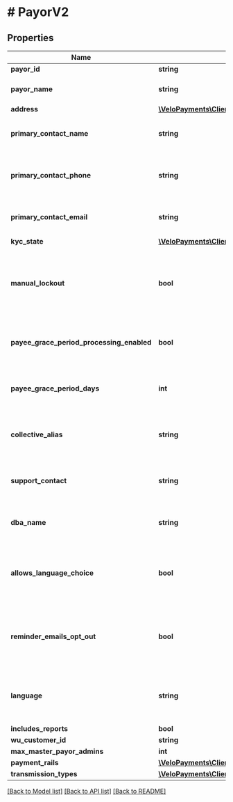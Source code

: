 # # PayorV2

## Properties

Name | Type | Description | Notes
------------ | ------------- | ------------- | -------------
**payor_id** | **string** |  | [readonly] 
**payor_name** | **string** | The name of the payor. | 
**address** | [**\VeloPayments\Client\Model\PayorAddressV2**](PayorAddressV2.md) |  | [optional] 
**primary_contact_name** | **string** | Name of primary contact for the payor. | [optional] 
**primary_contact_phone** | **string** | Primary contact phone number for the payor. | [optional] 
**primary_contact_email** | **string** | Primary contact email for the payor. | [optional] 
**kyc_state** | [**\VeloPayments\Client\Model\KycState**](KycState.md) |  | [optional] 
**manual_lockout** | **bool** | Whether or not the payor has been manually locked by the backoffice. | [optional] 
**payee_grace_period_processing_enabled** | **bool** | Whether grace period processing is enabled. | [optional] [readonly] 
**payee_grace_period_days** | **int** | The grace period for paying payees in days. | [optional] [readonly] 
**collective_alias** | **string** | How the payor has chosen to refer to payees. | [optional] 
**support_contact** | **string** | The payor’s support contact email address. | [optional] 
**dba_name** | **string** | The payor’s &#39;Doing Business As&#39; name. | [optional] 
**allows_language_choice** | **bool** | Whether or not the payor allows language choice in the UI. | [optional] 
**reminder_emails_opt_out** | **bool** | Whether or not the payor has opted-out of reminder emails being sent. | [optional] [readonly] 
**language** | **string** | The payor’s language preference. Must be one of [EN, FR]. | [optional] 
**includes_reports** | **bool** |  | [optional] 
**wu_customer_id** | **string** |  | [optional] 
**max_master_payor_admins** | **int** |  | [optional] 
**payment_rails** | [**\VeloPayments\Client\Model\PaymentRails**](PaymentRails.md) |  | [optional] 
**transmission_types** | [**\VeloPayments\Client\Model\TransmissionTypes2**](TransmissionTypes2.md) |  | [optional] 

[[Back to Model list]](../../README.md#documentation-for-models) [[Back to API list]](../../README.md#documentation-for-api-endpoints) [[Back to README]](../../README.md)


